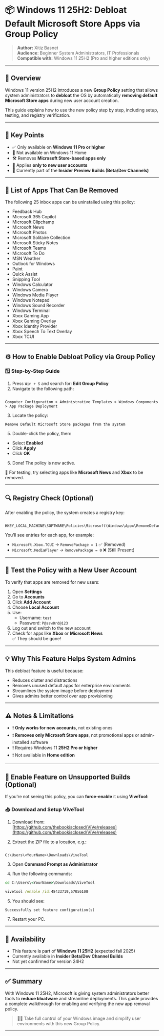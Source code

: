 # 📦 Windows 11 25H2: Debloat Default Microsoft Store Apps via Group Policy

> **Author:** Xitiz Basnet  
> **Audience:** Beginner System Administrators, IT Professionals  
> **Compatible with:** Windows 11 25H2 (Pro and higher editions only)

---

## 📝 Overview

Windows 11 version 25H2 introduces a new **Group Policy** setting that allows system administrators to **debloat** the OS by automatically **removing default Microsoft Store apps** during new user account creation.

This guide explains how to use the new policy step by step, including setup, testing, and registry verification.

---

## 📌 Key Points

- ✅ Only available on **Windows 11 Pro or higher**
- 🚫 Not available on Windows 11 Home
- 🛠️ Removes **Microsoft Store-based apps only**
- 👤 Applies **only to new user accounts**
- 🧪 Currently part of the **Insider Preview Builds (Beta/Dev Channels)**

---

## 📁 List of Apps That Can Be Removed

The following 25 inbox apps can be uninstalled using this policy:

- Feedback Hub  
- Microsoft 365 Copilot  
- Microsoft Clipchamp  
- Microsoft News  
- Microsoft Photos  
- Microsoft Solitaire Collection  
- Microsoft Sticky Notes  
- Microsoft Teams  
- Microsoft To Do  
- MSN Weather  
- Outlook for Windows  
- Paint  
- Quick Assist  
- Snipping Tool  
- Windows Calculator  
- Windows Camera  
- Windows Media Player  
- Windows Notepad  
- Windows Sound Recorder  
- Windows Terminal  
- Xbox Gaming App  
- Xbox Gaming Overlay  
- Xbox Identity Provider  
- Xbox Speech To Text Overlay  
- Xbox TCUI  

---

## ⚙️ How to Enable Debloat Policy via Group Policy

### 🪟 Step-by-Step Guide

1. Press `Win + S` and search for: **Edit Group Policy**  
2. Navigate to the following path:  
```

Computer Configuration > Administrative Templates > Windows Components > App Package Deployment

```
3. Locate the policy:

```
Remove Default Microsoft Store packages from the system
```

5. Double-click the policy, then:
- Select **Enabled**
- Click **Apply**
- Click **OK**

5. Done! The policy is now active.

📝 For testing, try selecting apps like **Microsoft News** and **Xbox** to be removed.

---

## 🔍 Registry Check (Optional)

After enabling the policy, the system creates a registry key:

```

HKEY_LOCAL_MACHINE\SOFTWARE\Policies\Microsoft\Windows\Appx\RemoveDefaultMicrosoftStorePackages

```

You’ll see entries for each app, for example:

- `Microsoft.Xbox.TCUI` → `RemovePackage = 1` ✅ (Removed)
- `Microsoft.MediaPlayer` → `RemovePackage = 0` ❌ (Still Present)

---

## 👤 Test the Policy with a New User Account

To verify that apps are removed for new users:

1. Open **Settings**
2. Go to **Accounts**
3. Click **Add Account**
4. Choose **Local Account**
5. Use:
   - Username: `test`
   - Password: `P@ssw0rd@123`
6. Log out and switch to the new account
7. Check for apps like **Xbox** or **Microsoft News**  
   ✅ They should be gone!

---

## 💡 Why This Feature Helps System Admins

This debloat feature is useful because:

- Reduces clutter and distractions
- Removes unused default apps for enterprise environments
- Streamlines the system image before deployment
- Gives admins better control over app provisioning

---

## ⚠️ Notes & Limitations

- ❗ **Only works for new accounts**, not existing ones
- ❗ **Removes only Microsoft Store apps**, not promotional apps or admin-installed software
- ❗ Requires Windows 11 **25H2 Pro or higher**
- ❗ Not available in **Home edition**

---

## 🧪 Enable Feature on Unsupported Builds (Optional)

If you're not seeing this policy, you can **force-enable** it using **ViveTool**:

### 📥 Download and Setup ViveTool

1. Download from:  
   [https://github.com/thebookisclosed/ViVe/releases](https://github.com/thebookisclosed/ViVe/releases)

2. Extract the ZIP file to a location, e.g.:  
```

C:\Users\<YourName>\Downloads\ViveTool

````

3. Open **Command Prompt as Administrator**

4. Run the following commands:

```cmd
cd C:\Users\<YourName>\Downloads\ViveTool
````

```cmd
vivetool /enable /id:48433719,57056100
````

5. You should see:
```
Successfully set feature configuration(s)
```

7. Restart your PC.

---

## 📆 Availability

* This feature is part of **Windows 11 25H2** (expected fall 2025)
* Currently available in **Insider Beta/Dev Channel Builds**
* Not yet confirmed for version 24H2

---

## ✅ Summary

With Windows 11 25H2, Microsoft is giving system administrators better tools to **reduce bloatware** and streamline deployments. This guide provides a complete walkthrough for enabling and verifying the new app removal policy.

> 🧑‍💻 Take full control of your Windows image and simplify user environments with this new Group Policy.

---

